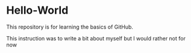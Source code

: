 # Hello-World
This repository is for learning the basics of GitHub.

This instruction was to write a bit about myself but I would rather not for now
